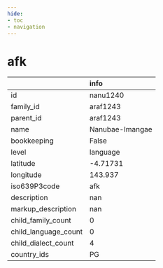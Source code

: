 ```yaml
---
hide:
- toc
- navigation
---
```

# afk
|                      | info            |
|:---------------------|:----------------|
| id                   | nanu1240        |
| family_id            | araf1243        |
| parent_id            | araf1243        |
| name                 | Nanubae-Imangae |
| bookkeeping          | False           |
| level                | language        |
| latitude             | -4.71731        |
| longitude            | 143.937         |
| iso639P3code         | afk             |
| description          | nan             |
| markup_description   | nan             |
| child_family_count   | 0               |
| child_language_count | 0               |
| child_dialect_count  | 4               |
| country_ids          | PG              |